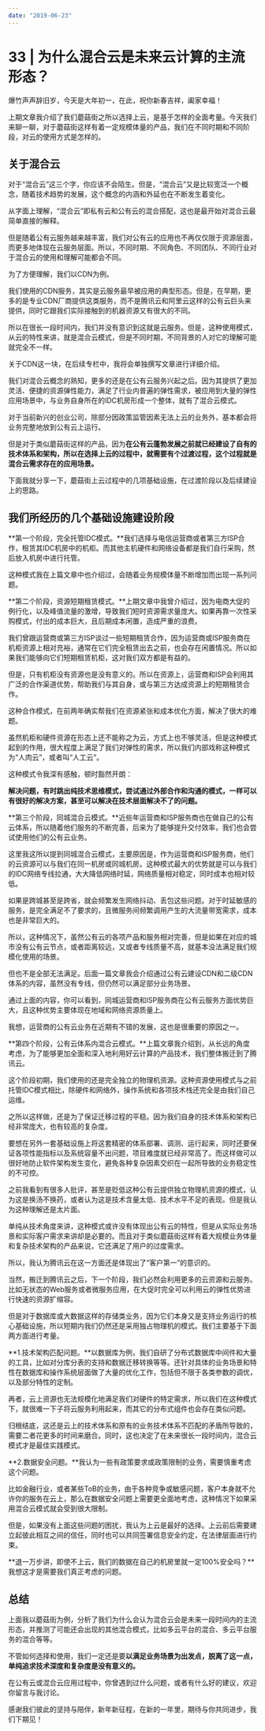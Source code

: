 ```yaml
---
date: "2019-06-23"
---  
```

      
# 33 | 为什么混合云是未来云计算的主流形态？
爆竹声声辞旧岁，今天是大年初一，在此，祝你新春吉祥，阖家幸福！

上期文章我介绍了我们蘑菇街之所以选择上云，是基于怎样的全面考量。今天我们来聊一聊，对于蘑菇街这样有着一定规模体量的产品，我们在不同时期和不同阶段，对云的使用方式是怎样的。

## 关于混合云

对于“混合云”这三个字，你应该不会陌生。但是，“混合云”又是比较宽泛一个概念，随着技术趋势的发展，这个概念的内涵和外延也在不断发生着变化。

从字面上理解，“混合云”即私有云和公有云的混合搭配，这也是最开始对混合云最简单直接的解释。

但是随着公有云服务越来越丰富，我们对公有云的应用也不再仅仅限于资源层面，而更多地体现在云服务层面。所以，不同时期、不同角色、不同团队、不同行业对于混合云的使用和理解可能都会不同。

为了方便理解，我们以CDN为例。

我们使用的CDN服务，其实是云服务最早被应用的典型形态。但是，在早期，更多的是专业CDN厂商提供这类服务，而不是腾讯云和阿里云这样的公有云巨头来提供，同时它跟我们实际接触到的机器资源又有很大的不同。

所以在很长一段时间内，我们并没有意识到这就是云服务。但是，这种使用模式，从云的特性来讲，就是混合云模式，但是不同时期，不同背景的人对它的理解可能就完全不一样。

关于CDN这一块，在后续专栏中，我将会单独撰写文章进行详细介绍。

我们对混合云概念的熟知，更多的还是在公有云服务兴起之后。因为其提供了更加灵活、便捷的资源弹性能力，满足了行业内普遍的弹性需求，被应用到大量的弹性应用场景中，与业务自身所在的IDC机房形成一个整体，就有了混合云模式。

对于当前新兴的创业公司，除部分因政策监管因素无法上云的业务外，基本都会将业务完整地放到公有云上运行。

但是对于类似蘑菇街这样的产品，因为**在公有云蓬勃发展之前就已经建设了自有的技术体系和架构，所以在选择上云的过程中，就需要有个过渡过程，这个过程就是混合云需求存在的应用场景。**

下面我就分享一下，蘑菇街上云过程中的几项基础设施，在过渡阶段以及后续建设上的思路。

<!-- [[[read_end]]] -->

## 我们所经历的几个基础设施建设阶段

**第一个阶段，完全托管IDC模式。**我们选择与电信运营商或者第三方ISP合作，租赁其IDC机房中的机柜。而其他主机硬件和网络设备都是我们自行采购，然后放入机房中进行托管。

这种模式我在上篇文章中也介绍过，会随着业务规模体量不断增加而出现一系列问题。

**第二个阶段，资源短期租赁模式。**上期文章中我曾介绍过，因为电商大促的例行化，以及峰值流量的激增，导致我们短时资源需求量庞大。如果再靠一次性采购模式，付出的成本巨大，且后期成本闲置，造成严重的浪费。

我们曾跟运营商或第三方ISP谈过一些短期租赁合作，因为运营商或ISP服务商在机柜资源上相对充裕，通常在它们完全租赁出去之前，也会存在闲置情况。所以如果我们能够向它们短期租赁机柜，这对我们双方都是有益的。

但是，只有机柜没有资源也是没有意义的。所以在资源上，运营商和ISP会利用其广泛的合作渠道优势，帮助我们与其自身，或与第三方达成资源上的短期租赁合作。

这种合作模式，在前两年确实帮我们在资源紧张和成本优化方面，解决了很大的难题。

虽然机柜和硬件资源在形态上还不能称之为云，方式上也不够灵活，但是这种模式起到的作用，很大程度上满足了我们对弹性的需求，所以我们内部戏称这种模式为“人肉云”，或者叫“人工云”。

这种模式令我深有感触，顿时豁然开朗：

**解决问题，有时跳出纯技术思维模式，尝试通过外部合作和沟通的模式，一样可以有很好的解决方案，甚至可以解决在技术层面解决不了的问题。**

**第三个阶段，同城混合云模式。**近些年运营商和ISP服务商也在做自己的公有云体系，所以随着他们服务的不断完善，后来为了能够提升交付效率，我们也会尝试使用他们的公有云业务。

这里我这所以提到同城混合云模式，主要原因是，作为运营商和ISP服务商，他们的云资源可以与我们在同一机房或同城机房。这种模式最大的优势就是可以与我们的IDC网络专线拉通，大大降低网络时延，网络质量相对稳定，同时成本也相对较低。

如果是跨城甚至是跨省，就会频繁发生网络抖动、丢包这些问题。对于时延敏感的服务，是完全满足不了要求的，且微服务间频繁调用产生的大流量带宽需求，成本也是非常巨大的。

所以，这种情况下，虽然公有云的各项产品和服务相对完善，但是如果在对应的城市没有公有云节点，或者距离较远，又或者专线质量不高，就基本没法满足我们规模化使用的场景。

但也不是全部无法满足。后面一篇文章我会介绍通过公有云建设CDN和二级CDN体系的内容，虽然没有专线，但仍然可以满足部分业务场景。

通过上面的内容，你可以看到，同城运营商和ISP服务商在公有云服务方面优势巨大，且这种优势主要体现在地域和网络资源质量上。

我想，运营商的公有云业务在近期有不错的发展，这也是很重要的原因之一。

**第四个阶段，公有云体系内混合云模式。**上篇文章我介绍到，从长远的角度考虑，为了能够更加全面和深入地利用好云计算的产品技术，我们整体搬迁到了腾讯云。

这个阶段初期，我们使用的还是完全独立的物理机资源。这种资源使用模式与之前托管IDC模式相比，除硬件和网络外，操作系统和各项技术栈还完全是由我们自己运维。

之所以这样做，还是为了保证迁移过程的平稳。因为我们自身的技术体系和架构已经非常庞大，也有较高的复杂度。

要想在另外一套基础设施上将这套精密的体系部署、调测、运行起来，同时还要保证各项性能指标以及系统容量不出问题，项目难度就已经非常高了。而这样做可以很好地防止软件架构发生变化，避免各种复杂因素交织在一起所导致的业务稳定性的不可控。

之前我看到有很多人批评，甚至是贬低这种公有云提供独立物理机资源的模式，认为这是换汤不换药，或者认为这是技术含量太低、技术水平不足的表现。但是我认为这种理解还是太片面。

单纯从技术角度来讲，这种模式或许没有体现出公有云的特性，但是从实际业务场景和实际客户需求来讲却是必要的。而且对于类似蘑菇街这样有着大规模业务体量和复杂技术架构的产品来说，它还满足了用户的过度需求。

所以，我认为腾讯云在这一方面还是体现出了“客户第一”的意识的。

当然，搬迁到腾讯云之后，下一个阶段，我们必然会利用更多的云资源和云服务。比如无状态的Web服务或者微服务应用，在大促时完全可以利用云的弹性优势进行快速的资源扩缩容。

但是对于数据库或大数据这样的存储类业务，因为它们本身又是支持业务运行的核心基础设施，所以短期内我们仍然还是采用独占物理机的模式。我们主要基于下面两方面进行考量。

**1.技术架构匹配问题。**以数据库为例，我们自研了分布式数据库中间件和大量的工具，比如对分库分表的支持和数据迁移转换等等。还针对具体的业务场景和特性在数据库和操作系统层面做了大量的优化工作，包括但不限于各类参数的调优，以及部分特性的定制。

再者，云上资源也无法规模化地满足我们对硬件的特定需求，所以我们在这种模式下，就很难一下子将云服务利用起来，而其它的分布式组件也会存在类似问题。

归根结底，这还是云上的技术体系和原有的业务技术体系不匹配的矛盾所导致的，需要二者花更多的时间来磨合。同时，这也决定了在未来很长一段时间内，混合云模式才是最佳实践模式。

**2.数据安全问题。**我认为一些有政策要求或政策限制的业务，需要慎重考虑这个问题。

比如金融行业，或者某些ToB的业务，由于各种竞争或敏感问题，客户本身就不允许你的服务在云上，那么在数据安全问题上需要更全面地考虑，这种情况下如果采用混合云模式就会受到很大限制。

但是，如果没有上面这些问题的困扰，我认为上云是最好的选择。上云前后需要建立起彼此相互之间的信任，同时也可以共同签署信息安全约定，在法律层面进行约束。

**退一万步讲，即使不上云，我们的数据在自己的机房里就一定100\%安全吗？**我想这才是需要我们真正考虑的问题。

## 总结

上面我以蘑菇街为例，分析了我们为什么会认为混合云会是未来一段时间内的主流形态，并推测了可能还会出现的其他混合模式，比如多云平台的混合、多云平台服务的混合等等。

不管如何选择和使用，我们一定还是要**以满足业务场景为出发点，脱离了这一点，单纯追求技术深度和复杂度是没有意义的。**

在公有云或混合云应用过程中，你曾遇到过什么问题，或者有什么好的建议，欢迎你留言与我讨论。

感谢我们彼此的坚持与陪伴，新年新征程，在新的一年里，期待与你共同进步，我们下期见！